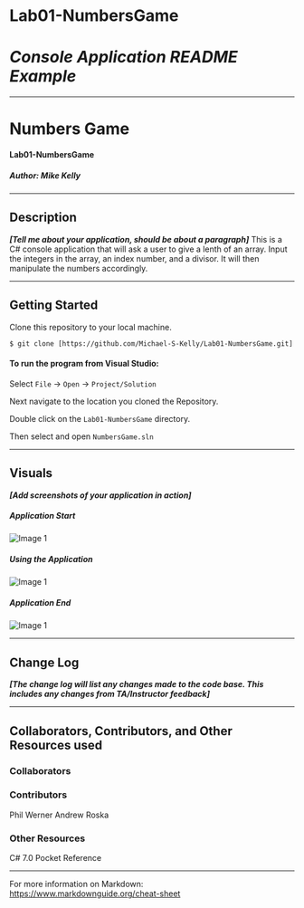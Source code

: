 # Lab01-NumbersGame

# ***Console Application README Example***
------------------------------

# Numbers Game
#### Lab01-NumbersGame
##### *Author: Mike Kelly*

------------------------------

## Description
***[Tell me about your application, should be about a paragraph]***
This is a C# console application that will ask a user to give a lenth of an array.  Input the integers in the array, an index number, and a divisor.  It will then manipulate the numbers accordingly.

------------------------------

## Getting Started
Clone this repository to your local machine.
```
$ git clone [https://github.com/Michael-S-Kelly/Lab01-NumbersGame.git]
```
#### To run the program from Visual Studio:
Select ```File``` -> ```Open``` -> ```Project/Solution```

Next navigate to the location you cloned the Repository.

Double click on the ```Lab01-NumbersGame``` directory.

Then select and open ```NumbersGame.sln```

------------------------------

## Visuals
***[Add screenshots of your application in action]***

##### Application Start
![Image 1](Assets/Initial)
##### Using the Application
![Image 1](Assets/basic)
##### Application End
![Image 1](Assets/end)

------------------------------

## Change Log
***[The change log will list any changes made to the code base. This includes any changes from TA/Instructor feedback]***



------------------------------
## Collaborators, Contributors, and Other Resources used

### Collaborators

### Contributors
Phil Werner
Andrew Roska

### Other Resources
C# 7.0 Pocket Reference

------------------------------
For more information on Markdown: https://www.markdownguide.org/cheat-sheet
